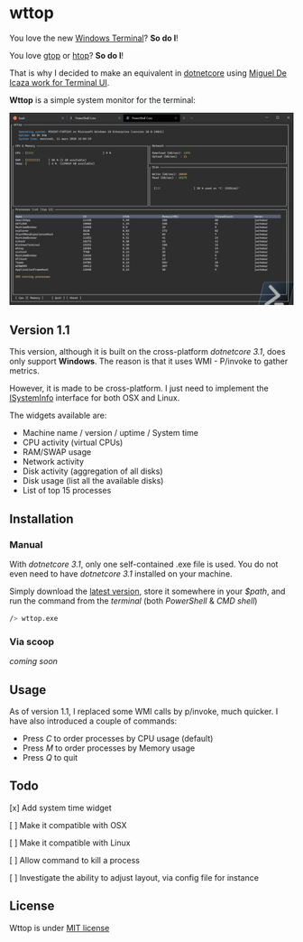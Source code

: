 # wttop

You love the new [Windows Terminal](https://github.com/microsoft/terminal)? **So do I**!

You love [gtop](https://github.com/aksakalli/gtop) or [htop](https://github.com/hishamhm/htop)? **So do I**!

That is why I decided to make an equivalent in [dotnetcore](https://github.com/dotnet/core) using [Miguel De Icaza work for Terminal UI](https://github.com/migueldeicaza/gui.cs).

**Wttop** is a simple system monitor for the terminal:

![wttop print screen](doc/wttop-1.1.png)

## Version 1.1

This version, although it is built on the cross-platform *dotnetcore 3.1*, does only support **Windows**. The reason is that it uses WMI - P/invoke to gather metrics.

However, it is made to be cross-platform. I just need to implement the [ISystemInfo](Core/ISystemInfo.cs) interface for both OSX and Linux.

The widgets available are:

* Machine name / version / uptime / System time
* CPU activity (virtual CPUs)
* RAM/SWAP usage
* Network activity
* Disk activity (aggregation of all disks)
* Disk usage (list all the available disks)
* List of top 15 processes

## Installation

### Manual

With *dotnetcore 3.1*, only one self-contained .exe file is used. You do not even need to have *dotnetcore 3.1* installed on your machine.

Simply download the [latest version](https://github.com/jchomarat/wttop/releases), store it somewhere in your *$path*, and run the command from the *terminal* (both *PowerShell* & *CMD shell*)

```sh
/> wttop.exe
```

### Via scoop

*coming soon*

## Usage

As of version 1.1, I replaced some WMI calls by p/invoke, much quicker. I have also introduced a couple of commands:

* Press *C* to order processes by CPU usage (default)
* Press *M* to order processes by Memory usage
* Press *Q* to quit

## Todo

[x] Add system time widget

[ ] Make it compatible with OSX

[ ] Make it compatible with Linux

[ ] Allow command to kill a process

[ ] Investigate the ability to adjust layout, via config file for instance

## License

Wttop is under [MIT license](https://github.com/jchomarat/wttop/blob/master/LICENSE)
